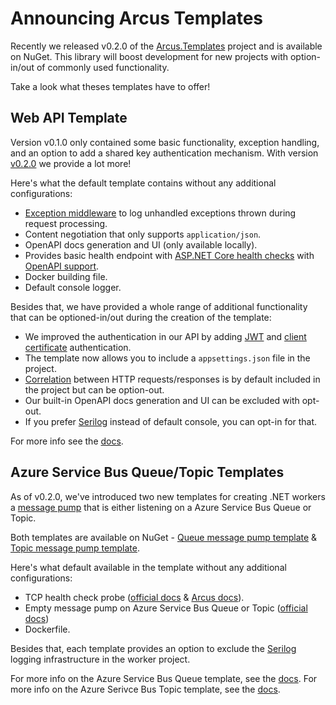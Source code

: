 # Announcing Arcus Templates

Recently we released v0.2.0 of the [Arcus.Templates](https://github.com/arcus-azure/arcus.templates/releases/tag/v0.2.0) project and is available on NuGet.
This library will boost development for new projects with option-in/out of commonly used functionality.

Take a look what theses templates have to offer!

## Web API Template

Version v0.1.0 only contained some basic functionality, exception handling, and an option to add a shared key authentication mechanism.
With version [v0.2.0](https://www.nuget.org/packages/Arcus.Templates.WebApi/) we provide a lot more! 

Here's what the default template contains without any additional configurations:

* [Exception middleware](https://webapi.arcus-azure.net/features/logging) to log unhandled exceptions thrown during request processing.
* Content negotiation that only supports `application/json`.
* OpenAPI docs generation and UI (only available locally).
* Provides basic health endpoint with [ASP.NET Core health checks](https://docs.microsoft.com/en-us/aspnet/core/host-and-deploy/health-checks?view=aspnetcore-2.2) with [OpenAPI support](https://www.codit.eu/blog/documenting-asp-net-core-health-checks-with-openapi/).
* Docker building file.
* Default console logger.

Besides that, we have provided a whole range of additional functionality that can be optioned-in/out during the creation of the template:

* We improved the authentication in our API by adding [JWT](https://webapi.arcus-azure.net/features/security/auth/certificate) and [client certificate](https://webapi.arcus-azure.net/features/security/auth/certificate) authentication.
* The template now allows you to include a `appsettings.json` file in the project.
* [Correlation](https://webapi.arcus-azure.net/features/correlation) between HTTP requests/responses is by default included in the project but can be option-out.
* Our built-in OpenAPI docs generation and UI can be excluded with opt-out.
* If you prefer [Serilog](https://serilog.net/) instead of default console, you can opt-in for that.

For more info see the [docs](https://templates.arcus-azure.net/features/web-api-template).

## Azure Service Bus Queue/Topic Templates

As of v0.2.0, we've introduced two new templates for creating .NET workers a [message pump](https://messaging.arcus-azure.net/features/message-pumps/service-bus) that is either listening on a Azure Service Bus Queue or Topic.

Both templates are available on NuGet - [Queue message pump template](https://www.nuget.org/packages/Arcus.Templates.ServiceBus.Queue/) & [Topic message pump template](https://www.nuget.org/packages/Arcus.Templates.ServiceBus.Topic/).

Here's what default available in the template without any additional configurations:

* TCP health check probe ([official docs](https://docs.microsoft.com/en-us/aspnet/core/host-and-deploy/health-checks?view=aspnetcore-2.2) & [Arcus docs](https://messaging.arcus-azure.net/features/tcp-health-probe)).
* Empty message pump on Azure Service Bus Queue or Topic ([official docs](https://docs.microsoft.com/en-us/azure/service-bus-messaging/service-bus-dotnet-get-started-with-queues))
* Dockerfile.

Besides that, each template provides an option to exclude the [Serilog](https://serilog.net/) logging infrastructure in the worker project.

For more info on the Azure Service Bus Queue template, see the [docs](https://templates.arcus-azure.net/features/servicebus-queue-worker-template).
For more info on the Azure Serivce Bus Topic template, see the [docs](https://templates.arcus-azure.net/features/servicebus-topic-worker-template).
